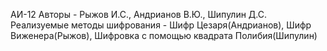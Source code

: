 АИ-12
Авторы - Рыжов И.С., Андрианов В.Ю., Шипулин Д.С.
Реализуемые методы шифрования - Шифр Цезаря(Андрианов), Шифр Виженера(Рыжов), Шифровка с помощью квадрата Полибия(Шипулин)
